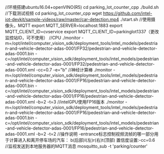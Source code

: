 //环境搭建ubuntu16.04+openVINO(R5)
cd parking_lot_counter_cpp
./build.sh
//下载测试视频
cd parking_lot_counter_cpp
wget https://github.com/intel-iot-devkit/sample-videos/raw/master/car-detection.mp4
./start.sh
//使用摄像头，MQTT
export MQTT_SERVER=localhost:1883
export MQTT_CLIENT_ID=cvservice
export MQTT_CLIENT_ID=parkinglot1337（更改监控站ID，可不使用）
//CPU
./monitor -m=/opt/intel/computer_vision_sdk/deployment_tools/intel_models/pedestrian-and-vehicle-detector-adas-0001/FP32/pedestrian-and-vehicle-detector-adas-0001.bin -c=/opt/intel/computer_vision_sdk/deployment_tools/intel_models/pedestrian-and-vehicle-detector-adas-0001/FP32/pedestrian-and-vehicle-detector-adas-0001.xml -cc=0.7 -e="b"
//神经计算棒
./monitor -m=/opt/intel/computer_vision_sdk/deployment_tools/intel_models/pedestrian-and-vehicle-detector-adas-0001/FP16/pedestrian-and-vehicle-detector-adas-0001.bin -c=/opt/intel/computer_vision_sdk/deployment_tools/intel_models/pedestrian-and-vehicle-detector-adas-0001/FP16/pedestrian-and-vehicle-detector-adas-0001.xml -b=2 -t=3
//intelGPU使用FP16版本
./monitor -m=/opt/intel/computer_vision_sdk/deployment_tools/intel_models/pedestrian-and-vehicle-detector-adas-0001/FP16/pedestrian-and-vehicle-detector-adas-0001.bin -c=/opt/intel/computer_vision_sdk/deployment_tools/intel_models/pedestrian-and-vehicle-detector-adas-0001/FP16/pedestrian-and-vehicle-detector-adas-0001.xml -b=2 -t=2
//操作说明
-entrance标志控制视频流帧的哪一部分用于计算进入和离开停车场的汽车：
b(后部)l(左)r(右)t(顶部)
置信度设置:-cc=0.6
//监视发送到本地服务器的MQTT消息
mosquitto_sub -t 'parking/counter'


